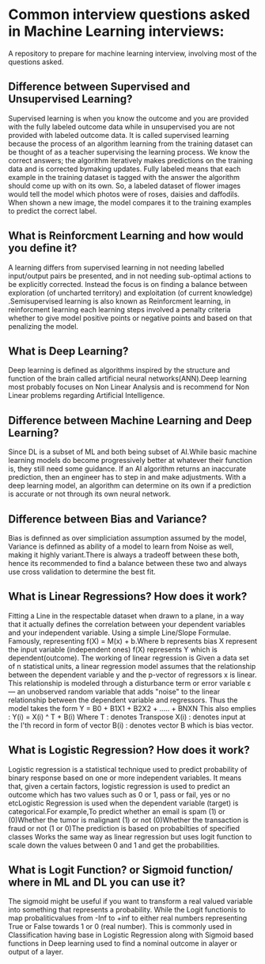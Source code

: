 # Common interview questions asked in Machine Learning interviews:
A repository to prepare for machine learning interview, involving most of the questions asked.
## Difference between Supervised and Unsupervised Learning?
Supervised learning is when you know the outcome and you are provided with the fully labeled outcome data while in unsupervised you are not 
provided with labeled outcome data. It is called supervised learning because the process of an algorithm learning from the training dataset can be thought of as a teacher supervising the learning process. We know the correct answers; the algorithm iteratively makes predictions on the training data and is corrected bymaking updates. Fully labeled means that each example in the training dataset is tagged with the answer the algorithm should come up with on its own. So, a labeled dataset of flower images would tell the model which photos were of roses, daisies and daffodils. When shown a new image, the model compares it to the training examples to predict the correct label.
## What is Reinforcment Learning and how would you define it?
A learning differs from supervised learning in not needing labelled input/output pairs be presented, and in not needing sub-optimal actions to be 
explicitly corrected. Instead the focus is on finding a balance between exploration (of uncharted territory) and exploitation (of current 
knowledge) .Semisupervised learning is also known as Reinforcment learning, in reinforcment learning each learning steps involved a penalty 
criteria whether to give model positive points or negative points and based on that penalizing the model.
## What is Deep Learning?
Deep learning is defined as algorithms inspired by the structure and function of the brain called artificial neural networks(ANN).Deep learning 
most probably focuses on Non Linear Analysis and is recommend for Non Linear problems regarding Artificial Intelligence.
## Difference between Machine Learning and Deep Learning?
Since DL is a subset of ML and both being subset of AI.While basic machine learning models do become progressively better at whatever their 
function is, they still need some guidance. If an AI algorithm returns an inaccurate prediction, then an engineer has to step in and make 
adjustments. With a deep learning model, an algorithm can determine on its own if a prediction is accurate or not through its own neural network.
## Difference between Bias and Variance?
Bias is definned as over simpliciation assumption assumed by the model, Variance is definned as ability of a model to learn from Noise as well, making it highly variant.There is always a tradeoff between these both, hence its recommended to find a balance between these two and always use cross validation to determine the best fit.
## What is Linear Regressions? How does it work?
 Fitting a Line in the respectable dataset when drawn to a plane, in a way that it actually defines the correlation between your dependent
variables and your independent variable. Using a simple Line/Slope Formulae. Famously, representing f(X) = M(x) + b.Where b represents bias
X represent the input variable (independent ones) f(X) represents Y which is dependent(outcome).
The working of linear regression is Given a data set of n statistical units, a linear regression model assumes that the relationship between the 
dependent variable y and the p-vector of regressors x is linear. This relationship is modeled through a disturbance term or error variable ε — an 
unobserved random variable that adds "noise" to the linear relationship between the dependent variable and regressors. Thus the model takes the 
form Y = B0 + B1X1 + B2X2 + ..... + BNXN
This also emplies : Y(i) = X(i) ^ T + B(i)
Where T : denotes Transpose
X(i) : denotes input at the I'th record in form of vector
B(i) : denotes vector B which is bias vector.

## What is Logistic Regression? How does it work?
Logistic regression is a statistical technique used to predict probability of binary response based on one or more independent variables. 
It means that, given a certain factors, logistic regression is used to predict an outcome which has two values such as 0 or 1, pass or fail,
yes or no etcLogistic Regression is used when the dependent variable (target) is categorical.For example,To predict whether an email is spam (1) or (0)Whether the tumor is malignant (1) or not (0)Whether the transaction is fraud or not (1 or 0)The prediction is based on probabilties of specified classes  Works the same way as linear regression but uses logit function to scale down the values between 0 and 1 and get the probabilities.

## What is Logit Function? or Sigmoid function/ where in ML and DL you can use it?
The sigmoid might be useful if you want to transform a real valued variable into something that represents a probability. While the Logit functionis to map probaliticvalues from -Inf to +inf to either real numbers representing True or False towards 1 or 0 (real number). This is commonly used in Classification having base in  Logistic Regression along with Sigmoid based functions in Deep learning used to find a nominal outcome in alayer or output of a layer.

